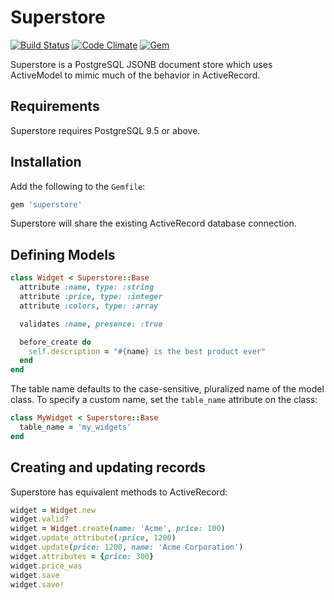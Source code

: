 # Superstore
[![Build Status](https://travis-ci.org/data-axle/superstore.svg?branch=master)](http://travis-ci.org/data-axle/superstore)
[![Code Climate](https://codeclimate.com/github/data-axle/superstore/badges/gpa.svg)](https://codeclimate.com/github/data-axle/superstore)
[![Gem](https://img.shields.io/gem/v/superstore.svg?maxAge=2592000)](https://rubygems.org/gems/superstore)

Superstore is a PostgreSQL JSONB document store which uses ActiveModel to mimic much of the behavior
in ActiveRecord.

## Requirements

Superstore requires PostgreSQL 9.5 or above.

## Installation

Add the following to the `Gemfile`:

```ruby
gem 'superstore'
```

Superstore will share the existing ActiveRecord database connection.

## Defining Models

```ruby
class Widget < Superstore::Base
  attribute :name, type: :string
  attribute :price, type: :integer
  attribute :colors, type: :array

  validates :name, presence: :true

  before_create do
    self.description = "#{name} is the best product ever"
  end
end
```

The table name defaults to the case-sensitive, pluralized name of the model class. To specify a
custom name, set the `table_name` attribute on the class:

```ruby
class MyWidget < Superstore::Base
  table_name = 'my_widgets'
end
```

## Creating and updating records

Superstore has equivalent methods to ActiveRecord:

```ruby
widget = Widget.new
widget.valid?
widget = Widget.create(name: 'Acme', price: 100)
widget.update_attribute(:price, 1200)
widget.update(price: 1200, name: 'Acme Corporation')
widget.attributes = {price: 300}
widget.price_was
widget.save
widget.save!
```
